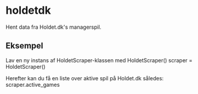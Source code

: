 # holdetdk
Hent data fra Holdet.dk's managerspil.

## Eksempel
Lav en ny instans af HoldetScraper-klassen med HoldetScraper()
scraper = HoldetScraper()

Herefter kan du få en liste over aktive spil på Holdet.dk således:
scraper.active_games





